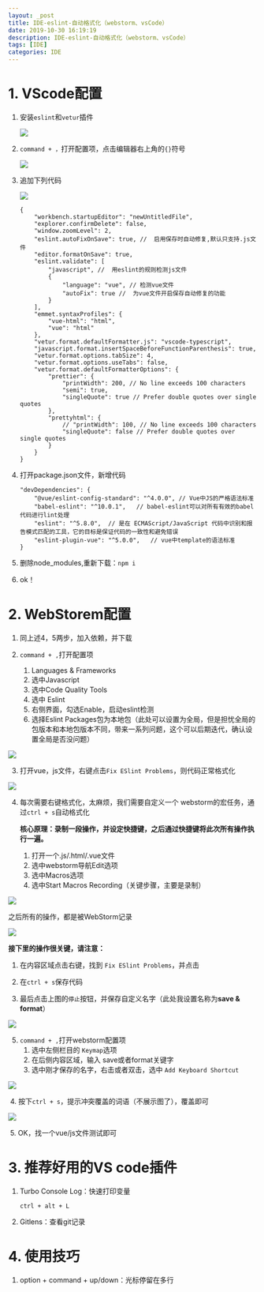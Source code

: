```yaml
---
layout: _post
title: IDE-eslint-自动格式化（webstorm、vsCode）
date: 2019-10-30 16:19:19
description: IDE-eslint-自动格式化（webstorm、vsCode）
tags: [IDE]
categories: IDE
---
```

# 1. VScode配置

1. 安装`eslint`和`vetur`插件

   ![](https://junblog.oss-cn-beijing.aliyuncs.com/vscode-eslint%E5%AE%89%E8%A3%85.png)

2. `command + ，`打开配置项，点击编辑器右上角的`{}`符号

   ![](https://junblog.oss-cn-beijing.aliyuncs.com/vscode-%E9%85%8D%E7%BD%AE%E9%A1%B9.png)

3. 追加下列代码

   ![](https://junblog.oss-cn-beijing.aliyuncs.com/vscode-%E9%85%8D%E7%BD%AE.png)

   ```
   {
       "workbench.startupEditor": "newUntitledFile",
       "explorer.confirmDelete": false,
       "window.zoomLevel": 2,
       "eslint.autoFixOnSave": true, //  启用保存时自动修复,默认只支持.js文件
       "editor.formatOnSave": true,
       "eslint.validate": [
           "javascript", //  用eslint的规则检测js文件
           {
               "language": "vue", // 检测vue文件
               "autoFix": true //  为vue文件开启保存自动修复的功能
           }
       ],
       "emmet.syntaxProfiles": {
           "vue-html": "html",
           "vue": "html"
       },
       "vetur.format.defaultFormatter.js": "vscode-typescript",
       "javascript.format.insertSpaceBeforeFunctionParenthesis": true,
       "vetur.format.options.tabSize": 4,
       "vetur.format.options.useTabs": false,
       "vetur.format.defaultFormatterOptions": {
           "prettier": {
               "printWidth": 200, // No line exceeds 100 characters
               "semi": true,
               "singleQuote": true // Prefer double quotes over single quotes
           },
           "prettyhtml": {
               // "printWidth": 100, // No line exceeds 100 characters
               "singleQuote": false // Prefer double quotes over single quotes
           }
       }
   }
   ```

4. 打开package.json文件，新增代码

   ```
   "devDependencies": {
       "@vue/eslint-config-standard": "^4.0.0",	// Vue中JS的严格语法标准
       "babel-eslint": "^10.0.1",	// babel-eslint可以对所有有效的babel代码进行lint处理
       "eslint": "^5.8.0",	// 是在 ECMAScript/JavaScript 代码中识别和报告模式匹配的工具，它的目标是保证代码的一致性和避免错误
       "eslint-plugin-vue": "^5.0.0",	// vue中template的语法标准
   }
   ```

5. 删除node_modules,重新下载：`npm i`
6. ok！



# 2. WebStorem配置

1. 同上述4，5两步，加入依赖，并下载

2. `command + ,`打开配置项
   1. Languages & Frameworks
   2. 选中Javascript
   3. 选中Code Quality Tools
   4. 选中 Eslint
   5. 右侧界面，勾选Enable，启动eslint检测
   6. 选择Eslint Packages包为本地包（此处可以设置为全局，但是担忧全局的包版本和本地包版本不同，带来一系列问题，这个可以后期迭代，确认设置全局是否没问题）

![](https://junblog.oss-cn-beijing.aliyuncs.com/webstorm%E9%85%8D%E7%BD%AEeslint.png)

3. 打开vue，js文件，右键点击`Fix ESlint Problems`，则代码正常格式化

![](https://junblog.oss-cn-beijing.aliyuncs.com/webstorm-eslint-contextmenu.png)

4. 每次需要右键格式化，太麻烦，我们需要自定义一个 webstorm的宏任务，通过`ctrl + s`自动格式化

   **核心原理：录制一段操作，并设定快捷键，之后通过快捷键将此次所有操作执行一遍。**

   1. 打开一个.js/.html/.vue文件
   2. 选中webstorm导航Edit选项
   3. 选中Macros选项
   4. 选中Start Macros Recording（关键步骤，主要是录制）

![](https://junblog.oss-cn-beijing.aliyuncs.com/webstorm-macros.png)

之后所有的操作，都是被WebStorm记录

![](https://junblog.oss-cn-beijing.aliyuncs.com/webstorm-macros-record.png)



**接下里的操作很关键，请注意：**

1. 在内容区域点击右键，找到 `Fix ESlint Problems`，并点击

2. 在`ctrl + s`保存代码
3. 最后点击上图的`停止`按钮，并保存自定义名字（此处我设置名称为**save & format**）

![](https://junblog.oss-cn-beijing.aliyuncs.com/webstorm-macros-save-record.png)

5. `command + ,`打开webstorm配置项
   1. 选中左侧栏目的 `Keymap`选项
   2. 在后侧内容区域，输入 save或者format关键字
   3. 选中刚才保存的名字，右击或者双击，选中 `Add Keyboard Shortcut`

![](https://junblog.oss-cn-beijing.aliyuncs.com/webstorm-macros-search-modify.png)

​	4. 按下`ctrl + s`，提示冲突覆盖的词语（不展示图了），覆盖即可

![](https://junblog.oss-cn-beijing.aliyuncs.com/webstorm-macros-change-keymap-name.png)

​	5. OK，找一个vue/js文件测试即可



# 3. 推荐好用的VS code插件

1. Turbo Console Log：快速打印变量

   ```
   ctrl + alt + L
   ```

2. Gitlens：查看git记录



# 4. 使用技巧

1. option + command + up/down：光标停留在多行
